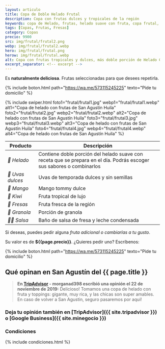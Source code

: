 ```yaml
---
layout: articulo
title: Copa de Doble Helado Frutal
description: Copa con frutas dulces y tropicales de la región
keywords: copa de Helado, frutas, helado suave con fruta, copa frutal, helados san agustín huila, helados san agustin huila
tags: [Copas, Frutas, Fresas]
category: Copas
precio: 9900
src: img/frutal/frutal2.png
webp: img/frutal/frutal2.webp
hero: img/frutal/frutal.png
herow: img/frutal/frutal.webp
alt: Copa con frutas tropicales y dulces, más doble porción de Helado GurCoff
excerpt_separator: <!-- excerpt -->
---
```

Es **naturalmente deliciosa**. Frutas seleccionadas para que desees repetirla.

<!-- excerpt -->

{% include boton.html path="https://wa.me/573115245225" texto="Pide tu domicilio" %}

<!-- Swiper -->
{% include swiper.html foto1="frutal/frutal1.jpg" webp1="frutal/frutal1.webp" alt1="Copa de helado con frutas de San Agustín Huila" foto2="frutal/frutal2.jpg" webp2="frutal/frutal2.webp" alt2="Copa de helado con frutas de San Agustín Huila" foto3="frutal/frutal3.jpg" webp3="frutal/frutal3.webp" alt3="Copa de helado con frutas de San Agustín Huila" foto4="frutal/frutal4.jpg" webp4="frutal/frutal4.webp" alt4="Copa de helado con frutas de San Agustín Huila" %}

| Producto | Descripción |
| ----------- | ------ |
| *🍦 Helado* | Contiene doble porción del helado suave con receta que se prepara en el día. Podrás escoger sus sabores o combinarlos |
| *🍇 Uvas dulces* | Uvas de temporada dulces y sin semillas |
| *🥭 Mango* | Mango tommy dulce |
| *🥝 Kiwi* | Fruta tropical de lujo |
| *🍓 Fresas* | Fruta fresca de la región |
| *🥠 Granola* | Porción de granola |
| *🍶🍓 Salsa* | Baño de salsa de fresa y leche condensada |

Si deseas, puedes pedir alguna *fruta adicional o cambiarlas a tu gusto*.

Su valor es de **${{page.precio}}**. ¿Quieres pedir uno? Escríbenos:

{% include boton.html path="https://wa.me/573115245225" texto="Pide tu domicilio" %}

## Qué opinan en San Agustín del {{ page.title }}

> **En [TripAdvisor]({{site.tripadvisor}}) - morganad398 escribió una opinión el 22 de noviembre de 2019:** Delicioso! Tomamos una copa de helado con fruta y toppings: gigante, muy rica, y las chicas son super amables. En caso de volver a San Agustin, seguro pasaremos por aqui!

### Deja tu opinión también en [TripAdvisor]({{ site.tripadvisor }}) o [Google Business]({{ site.minegocio }})

### Condiciones

{% include condiciones.html %}
